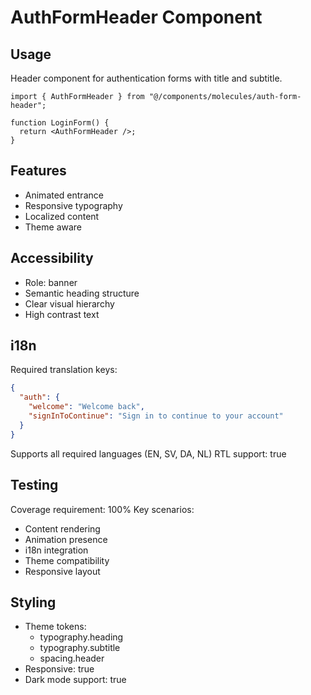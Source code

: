 
# AuthFormHeader Component

## Usage
Header component for authentication forms with title and subtitle.

```tsx
import { AuthFormHeader } from "@/components/molecules/auth-form-header";

function LoginForm() {
  return <AuthFormHeader />;
}
```

## Features
- Animated entrance
- Responsive typography
- Localized content
- Theme aware

## Accessibility
- Role: banner
- Semantic heading structure
- Clear visual hierarchy
- High contrast text

## i18n
Required translation keys:
```json
{
  "auth": {
    "welcome": "Welcome back",
    "signInToContinue": "Sign in to continue to your account"
  }
}
```
Supports all required languages (EN, SV, DA, NL)
RTL support: true

## Testing
Coverage requirement: 100%
Key scenarios:
- Content rendering
- Animation presence
- i18n integration
- Theme compatibility
- Responsive layout

## Styling
- Theme tokens:
  - typography.heading
  - typography.subtitle
  - spacing.header
- Responsive: true
- Dark mode support: true
